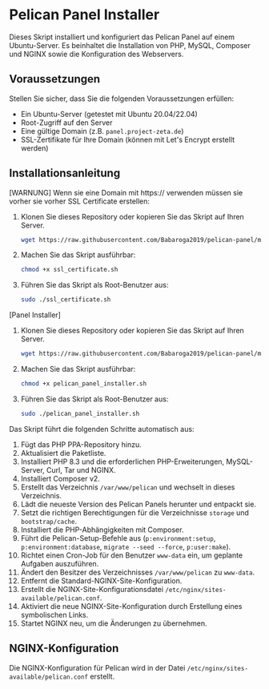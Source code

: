 # Pelican Panel Installer

Dieses Skript installiert und konfiguriert das Pelican Panel auf einem Ubuntu-Server. Es beinhaltet die Installation von PHP, MySQL, Composer und NGINX sowie die Konfiguration des Webservers.

## Voraussetzungen

Stellen Sie sicher, dass Sie die folgenden Voraussetzungen erfüllen:
- Ein Ubuntu-Server (getestet mit Ubuntu 20.04/22.04)
- Root-Zugriff auf den Server
- Eine gültige Domain (z.B. `panel.project-zeta.de`)
- SSL-Zertifikate für Ihre Domain (können mit Let's Encrypt erstellt werden)

## Installationsanleitung

[WARNUNG] Wenn sie eine Domain mit https:// verwenden müssen sie vorher sie vorher SSL Certificate erstellen:

1. Klonen Sie dieses Repository oder kopieren Sie das Skript auf Ihren Server.

    ```bash
    wget https://raw.githubusercontent.com/Babaroga2019/pelican-panel/main/ssl_certificate.sh
    ```

2. Machen Sie das Skript ausführbar:

    ```bash
    chmod +x ssl_certificate.sh
    ```

3. Führen Sie das Skript als Root-Benutzer aus:

    ```bash
    sudo ./ssl_certificate.sh
    ```

[Panel Installer]

1. Klonen Sie dieses Repository oder kopieren Sie das Skript auf Ihren Server.

    ```bash
    wget https://raw.githubusercontent.com/Babaroga2019/pelican-panel/main/pelican_panel_installer.sh
    ```

2. Machen Sie das Skript ausführbar:

    ```bash
    chmod +x pelican_panel_installer.sh
    ```

3. Führen Sie das Skript als Root-Benutzer aus:

    ```bash
    sudo ./pelican_panel_installer.sh
    ```

Das Skript führt die folgenden Schritte automatisch aus:

1. Fügt das PHP PPA-Repository hinzu.
2. Aktualisiert die Paketliste.
3. Installiert PHP 8.3 und die erforderlichen PHP-Erweiterungen, MySQL-Server, Curl, Tar und NGINX.
4. Installiert Composer v2.
5. Erstellt das Verzeichnis `/var/www/pelican` und wechselt in dieses Verzeichnis.
6. Lädt die neueste Version des Pelican Panels herunter und entpackt sie.
7. Setzt die richtigen Berechtigungen für die Verzeichnisse `storage` und `bootstrap/cache`.
8. Installiert die PHP-Abhängigkeiten mit Composer.
9. Führt die Pelican-Setup-Befehle aus (`p:environment:setup`, `p:environment:database`, `migrate --seed --force`, `p:user:make`).
10. Richtet einen Cron-Job für den Benutzer `www-data` ein, um geplante Aufgaben auszuführen.
11. Ändert den Besitzer des Verzeichnisses `/var/www/pelican` zu `www-data`.
12. Entfernt die Standard-NGINX-Site-Konfiguration.
13. Erstellt die NGINX-Site-Konfigurationsdatei `/etc/nginx/sites-available/pelican.conf`.
14. Aktiviert die neue NGINX-Site-Konfiguration durch Erstellung eines symbolischen Links.
15. Startet NGINX neu, um die Änderungen zu übernehmen.

## NGINX-Konfiguration

Die NGINX-Konfiguration für Pelican wird in der Datei `/etc/nginx/sites-available/pelican.conf` erstellt.
